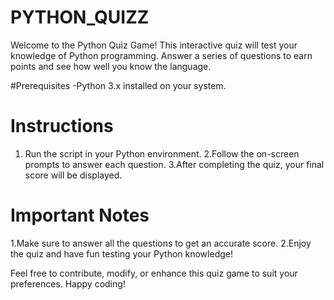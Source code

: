 # PYTHON_QUIZZ
Welcome to the Python Quiz Game! This interactive quiz will test your knowledge of Python programming. Answer a series of questions to earn points and see how well you know the language.

#Prerequisites
-Python 3.x installed on your system.

# Instructions
 1. Run the script in your Python environment.
 2.Follow the on-screen prompts to answer each question.
 3.After completing the quiz, your final score will be displayed.

# Important Notes

1.Make sure to answer all the questions to get an accurate score.
2.Enjoy the quiz and have fun testing your Python knowledge!

Feel free to contribute, modify, or enhance this quiz game to suit your preferences. Happy coding! 
